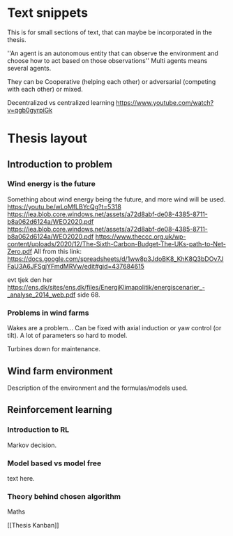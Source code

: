 # Text snippets

This is for small sections of text, that can maybe be incorporated in the thesis.


''An agent is an autonomous entity that can observe the environment and choose how to act based on those observations''
Multi agents means several agents.

They can be Cooperative (helping each other) or adversarial (competing with each other) or mixed.

Decentralized vs centralized learning 
https://www.youtube.com/watch?v=qgb0gyrpiGk



# Thesis layout

## Introduction to problem
### Wind energy is the future
Something about wind energy being the future, and more wind will be used. https://youtu.be/wLoMfLBYcQg?t=5318
https://iea.blob.core.windows.net/assets/a72d8abf-de08-4385-8711-b8a062d6124a/WEO2020.pdf
https://iea.blob.core.windows.net/assets/a72d8abf-de08-4385-8711-b8a062d6124a/WEO2020.pdf
https://www.theccc.org.uk/wp-content/uploads/2020/12/The-Sixth-Carbon-Budget-The-UKs-path-to-Net-Zero.pdf
All from this link: https://docs.google.com/spreadsheets/d/1ww8p3JdoBK8_KhK8Q3bDOv7JFaU3A6JFSgjYFmdMRVw/edit#gid=437684615

evt tjek den her https://ens.dk/sites/ens.dk/files/EnergiKlimapolitik/energiscenarier_-_analyse_2014_web.pdf side 68.


### Problems in wind farms
Wakes are a problem... Can be fixed with axial induction or yaw control (or tilt).
A lot of parameters so hard to model.

Turbines down for maintenance. 

## Wind farm environment
Description of the environment and the formulas/models used.


## Reinforcement learning

### Introduction to RL
Markov decision.

### Model based vs model free
text here.

### Theory behind chosen algorithm
Maths






[[Thesis Kanban]]


